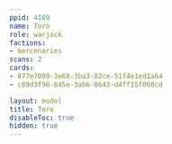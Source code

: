 ```yaml
---
ppid: 4169
name: Toro
role: warjack
factions:
- mercenaries
scans: 2
cards:
- 877e7099-3e68-3ba3-82ce-51f4e1ed1a64
- c89d3f96-845e-3ab6-8643-d4ff15f060cd

layout: model
title: Toro
disableToc: true
hidden: true
---
```

